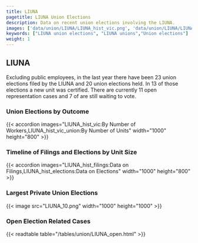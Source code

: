 ```yaml
---
title: LIUNA
pagetitle: LIUNA Union Elections
description: Data on recent union elections involving the LIUNA.
images: ['data/union/LIUNA/LIUNA_hist_vic.png', 'data/union/LIUNA/LIUNA_hist_size.png', 'data/union/LIUNA/LIUNA_10.png']
keywords: ["LIUNA union elections", "LIUNA unions","Union elections"]
weight: 1
---
```

##  LIUNA

Excluding public employees, in the last year there have been 23 union elections filed by the LIUNA and 20 union elections held. In 13 of those elections a new unit was certified. There are currently 11 open representation cases and 7 of are still waiting to vote.

### Union Elections by Outcome
{{< accordion images="LIUNA_hist_vic:By Number of Workers,LIUNA_hist_vic_union:By Number of Units" width="1000" height="800" >}}

### Timeline of Filings and Elections by Unit Size
{{< accordion images="LIUNA_hist_filings:Data on Filings,LIUNA_hist_elections:Data on Elections" width="1000" height="800" >}}

### Largest Private Union Elections
{{< image src="LIUNA_10.png" width="1000" height="1000"  >}}

### Open Election Related Cases
{{< readtable table="/tables/union/LIUNA_open.html" >}}

